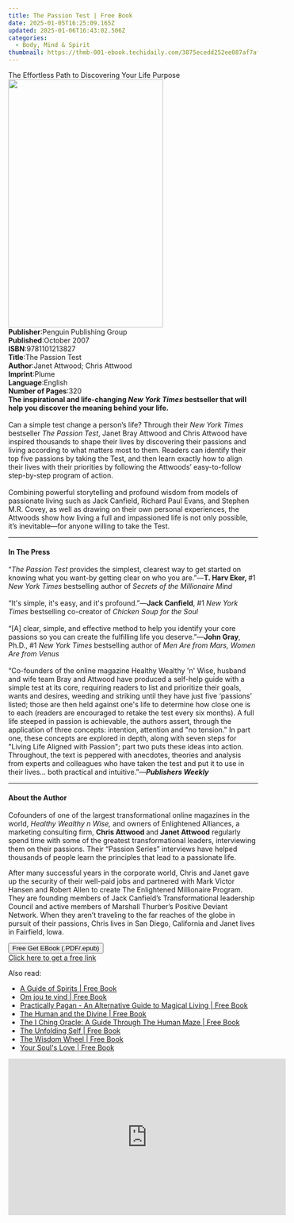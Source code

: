 ```yaml
---
title: The Passion Test | Free Book
date: 2025-01-05T16:25:09.165Z
updated: 2025-01-06T16:43:02.506Z
categories:
  - Body, Mind & Spirit
thumbnail: https://thmb-001-ebook.techidaily.com/3875ecedd252ee087af7af4fd4c301c8ff7dd1414ad9a20dbaf4f227be9a9615.jpg
---
```

<main id="book-container">
  <div class="flex flex-col">
    <div class="book-brief flex-1 py-6 px-4 sm:p-6 md:py-10 md:px-8">
      <!-- brief-->
      <div class="book-brief-main">
        The Effortless Path to Discovering Your Life Purpose
      </div>
    </div>
    <div
      class="book-meta-info flex-1 grid gap-4 col-start-1 col-end-3 row-start-1 sm:mb-6 sm:grid-cols-4 lg:gap-6 lg:col-start-2 lg:row-end-6 lg:row-span-6 lg:mb-0"
    >
      <div
        class="book-meta-info-left place-content-center mt-4 p-4 text-sm leading-6 col-start-2 col-span-2 dark:text-slate-400"
      >
        <img
          class="w-full h-500 object-cover rounded-lg sm:h-255 sm:col-span-2 lg:col-span-full"
          src="https://img-001-ebook.techidaily.com/b928ac166d5e4a1b1d60337ca9e3566d8b171aaf6a3776bb2673f274c90ef8a2.jpg"
          alt=""
          width="312"
          height="500"
        />
      </div>
      <div
        class="book-meta-info-right mt-2 col-start-1 row-start-2 col-span-3 self-center"
      >
        <!-- meta data  -->
        <div class="flex flex-col px-4 md:px-8">
          <div class="flex-1">
            <strong>Publisher</strong>:<span class="px-2"
              >Penguin Publishing Group</span
            >
          </div>
          <div class="flex-1">
            <strong>Published</strong>:<span class="px-2">October 2007</span>
          </div>
          <div class="flex-1">
            <strong>ISBN</strong>:<span class="px-2">9781101213827</span>
          </div>
          <div class="flex-1">
            <strong>Title</strong>:<span class="px-2">The Passion Test</span>
          </div>
          <div class="flex-1">
            <strong>Author</strong>:<span class="px-2"
              >Janet Attwood; Chris Attwood</span
            >
          </div>
          <div class="flex-1">
            <strong>Imprint</strong>:<span class="px-2">Plume</span>
          </div>
          <div class="flex-1">
            <strong>Language</strong>:<span class="px-2">English</span>
          </div>
          <div class="flex-1">
            <strong>Number of Pages</strong>:<span class="px-2">320</span>
          </div>
        </div>
      </div>
    </div>
    <div class="book-description flex-1 py-6 px-4 sm:p-6 md:py-10 md:px-8">
      <div class="book-description-main">
        <div accordion-content="" id="description">
          <b
            >The inspirational and life-changing
            <i>New York Times</i> bestseller that will help you discover the
            meaning behind your life. </b
          ><br /><br />Can a simple test change a person’s life? Through their
          <i>New York Times</i> bestseller <i>The Passion Test</i>, Janet Bray
          Attwood and Chris Attwood have inspired thousands to shape their lives
          by discovering their passions and living according to what matters
          most to them. Readers can identify their top five passions by taking
          the Test, and then learn exactly how to align their lives with their
          priorities by following the Attwoods’ easy-to-follow step-by-step
          program of action.<br /><br />
          Combining powerful storytelling and profound wisdom from models of
          passionate living such as Jack Canfield, Richard Paul Evans, and
          Stephen M.R. Covey, as well as drawing on their own personal
          experiences, the Attwoods show how living a full and impassioned life
          is not only possible, it’s inevitable—for anyone willing to take the
          Test.
        </div>
      </div>
    </div>
    <div class="book-excerpts flex-1 py-6 px-4 sm:p-6 md:py-10 md:px-8">
      <!-- excerpts-->
      <div class="book-excerpts-main">
        <hr />
        <h4 class="placeholder placeholder-heading">
          <span>In The Press</span>
        </h4>
        <p>
          “<i>The Passion Test</i> provides the simplest, clearest way to get
          started on knowing what you want-by getting clear on who you are.”—<b
            >T. Harv Eker, </b
          >#1 <i>New York Times</i> bestselling author of
          <i>Secrets of the Millionaire Mind</i><br />
          &nbsp;<br />
          “It's simple, it's easy, and it's profound.”—<b>Jack Canfield</b>, #1
          <i>New York Times</i> bestselling co-creator of
          <i>Chicken Soup for the Soul</i>&nbsp;<br />
          &nbsp;<br />
          “[A] clear, simple, and effective method to help you identify your
          core passions so you can create the fulfilling life you deserve.”—<b
            >John Gray</b
          >, Ph.D., #1 <i>New York Times</i> bestselling author of
          <i>Men Are from Mars, Women Are from Venus</i><br />
          <i>&nbsp;</i><br />
          “Co-founders of the online magazine Healthy Wealthy 'n' Wise, husband
          and wife team Bray and Attwood have produced a self-help guide with a
          simple test at its core, requiring readers to list and prioritize
          their goals, wants and desires, weeding and striking until they have
          just five ‘passions’ listed; those are then held against one's life to
          determine how close one is to each (readers are encouraged to retake
          the test every six months). A full life steeped in passion is
          achievable, the authors assert, through the application of three
          concepts: intention, attention and "no tension." In part one, these
          concepts are explored in depth, along with seven steps for "Living
          Life Aligned with Passion"; part two puts these ideas into action.
          Throughout, the text is peppered with anecdotes, theories and analysis
          from experts and colleagues who have taken the test and put it to use
          in their lives… both practical and intuitive.”—<b
            ><i>Publishers Weekly</i></b
          >
        </p>
      </div>
    </div>
    <div class="book-about-author flex-1 py-6 px-4 sm:p-6 md:py-10 md:px-8">
      <!-- about author-->
      <div class="book-main-author-main">
        <hr />
        <h4 class="placeholder placeholder-heading">
          <span>About the Author</span>
        </h4>
        <p>
          Cofounders of one of the largest transformational online magazines in
          the world, <i>Healthy Wealthy n Wise,</i>&nbsp;and owners of
          Enlightened Alliances, a marketing consulting firm,
          <b>Chris Attwood </b>and <b>Janet Attwood</b> regularly spend time
          with some of the greatest transformational leaders, interviewing them
          on their passions. Their “Passion Series” interviews have helped
          thousands of people learn the principles that lead to a passionate
          life.
        </p>
        <p>
          After many successful years in the corporate world, Chris and Janet
          gave up the security of their well-paid jobs and partnered with Mark
          Victor Hansen and Robert Allen to create The Enlightened Millionaire
          Program. They are founding members of Jack Canfield’s Transformational
          leadership Council and active members of Marshall Thurber’s Positive
          Deviant Network. When they aren’t traveling to the far reaches of the
          globe in pursuit of their passions, Chris lives in San Diego,
          California and Janet lives in Fairfield, Iowa.
        </p>
        <p></p>
      </div>
    </div>
    <div class="book-free-get flex-1 py-6 px-4 sm:p-6 md:py-10 md:px-8">
      <button
        id="btn-free-get"
        class="bg-blue-500 hover:bg-blue-700 text-white font-bold py-2 px-4 rounded"
      >
        Free Get EBook (.PDF/.epub)
      </button>
      <div id="countdown-display" class="px-2 text-lg mt-2"></div>
      <a
        id="free-link"
        class="hidden bg-blue-500 hover:bg-blue-700 text-white font-bold py-2 px-4 rounded"
        href="https://www.ebooks.com/en-us/book/317941/the-passion-test/janet-attwood/"
        target="_blank"
        >Click here to get a free link</a
      >
    </div>
    <script>
      let countdownTime = 0;
      let countdownInterval = null;
      document
        .getElementById('btn-free-get')
        .addEventListener('click', startCountdown);
      function startCountdown() {
        countdownTime = new Date().getTime() + 60000 * 3;
        countdownInterval = setInterval(updateCountdown, 1000);
        document.getElementById('btn-free-get').disabled = true;
        document
          .getElementById('btn-free-get')
          .classList.add('bg-gray-500', 'cursor-not-allowed');
      }
      function updateCountdown() {
        let currentTime = new Date().getTime();
        let timeLeft = countdownTime - currentTime;
        let secondsLeft = Math.floor(timeLeft / 1000);
        document.getElementById('countdown-display').innerHTML =
          `Remaining time: ${secondsLeft} seconds.`;
        if (secondsLeft <= 0) {
          clearInterval(countdownInterval);
          document.getElementById('btn-free-get').classList.add('hidden');
          document.getElementById('free-link').classList.remove('hidden');
          document.getElementById('countdown-display').innerHTML = '';
        }
      }
    </script>
  </div>
</main>

<ins class="adsbygoogle"
      style="display:block"
      data-ad-client="ca-pub-7571918770474297"
      data-ad-slot="8358498916"
      data-ad-format="auto"
      data-full-width-responsive="true"></ins>
    

<span class="atpl-alsoreadstyle">Also read:</span>
<div><ul>
<li><a href="https://novels-ebooks.techidaily.com/210336919-9781789046618-a-guide-of-spirits/"><u>A Guide of Spirits | Free Book</u></a></li>
<li><a href="https://novels-ebooks.techidaily.com/210336586-9780799393255-om-jou-te-vind/"><u>Om jou te vind | Free Book</u></a></li>
<li><a href="https://novels-ebooks.techidaily.com/210336917-9781789044041-practically-pagan-an-alternative-guide-to-magical-living/"><u>Practically Pagan - An Alternative Guide to Magical Living | Free Book</u></a></li>
<li><a href="https://novels-ebooks.techidaily.com/210338114-9781649523778-the-human-and-the-divine/"><u>The Human and the Divine | Free Book</u></a></li>
<li><a href="https://novels-ebooks.techidaily.com/210336911-9781789047059-the-i-ching-oracle-a-guide-through-the-human-maze/"><u>The I Ching Oracle: A Guide Through The Human Maze | Free Book</u></a></li>
<li><a href="https://novels-ebooks.techidaily.com/210337062-9780907791966-the-unfolding-self/"><u>The Unfolding Self | Free Book</u></a></li>
<li><a href="https://novels-ebooks.techidaily.com/210336992-9781401962814-the-wisdom-wheel/"><u>The Wisdom Wheel | Free Book</u></a></li>
<li><a href="https://novels-ebooks.techidaily.com/210337220-9780578870168-your-souls-love/"><u>Your Soul's Love | Free Book</u></a></li>
</ul></div>

<!-- affiliate ads begin -->
<iframe width="560" height="315" src="https://www.youtube.com/embed/-yZKNLxj3po?si=-RbF6nCJEVlHWP-M" title="YouTube video player" frameborder="0" allow="accelerometer; autoplay; clipboard-write; encrypted-media; gyroscope; picture-in-picture; web-share" referrerpolicy="strict-origin-when-cross-origin" allowfullscreen></iframe>
<!-- affiliate ads end -->

